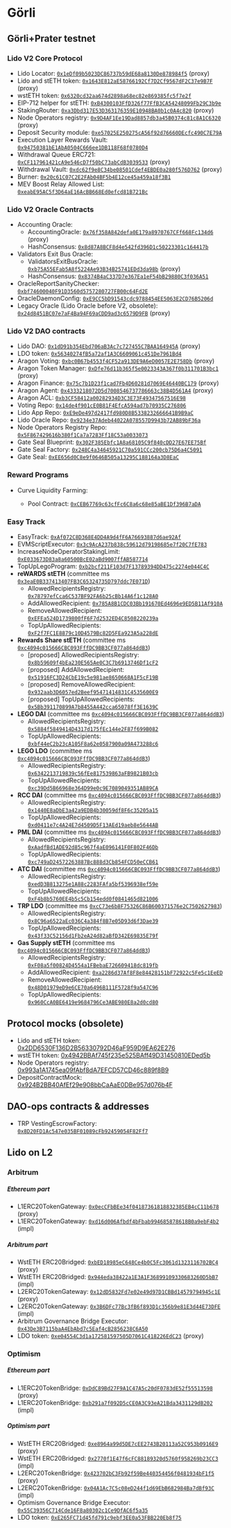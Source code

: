 # Görli

## Görli+Prater testnet

### Lido V2 Core Protocol

- Lido Locator: [`0x1eDf09b5023DC86737b59dE68a8130De878984f5`](https://goerli.etherscan.io/address/0x1eDf09b5023DC86737b59dE68a8130De878984f5) (proxy)
- Lido and stETH token: [`0x1643E812aE58766192Cf7D2Cf9567dF2C37e9B7F`](https://goerli.etherscan.io/address/0x1643E812aE58766192Cf7D2Cf9567dF2C37e9B7F) (proxy)
- wstETH token: [`0x6320cd32aa674d2898a68ec82e869385fc5f7e2f`](https://goerli.etherscan.io/address/0x6320cd32aa674d2898a68ec82e869385fc5f7e2f)
- EIP-712 helper for stETH: [`0xB4300103FfD326f77FfB3CA54248099Fb29C3b9e`](https://goerli.etherscan.io/address/0xB4300103FfD326f77FfB3CA54248099Fb29C3b9e)
- StakingRouter: [`0xa3Dbd317E53D363176359E10948BA0b1c0A4c820`](https://goerli.etherscan.io/address/0xa3Dbd317E53D363176359E10948BA0b1c0A4c820) (proxy)
- Node Operators registry: [`0x9D4AF1Ee19Dad8857db3a45B0374c81c8A1C6320`](https://goerli.etherscan.io/address/0x9D4AF1Ee19Dad8857db3a45B0374c81c8A1C6320) (proxy)
- Deposit Security module: [`0xe57025E250275cA56f92d76660DEcfc490C7E79A`](https://goerli.etherscan.io/address/0xe57025E250275cA56f92d76660DEcfc490C7E79A)
- Execution Layer Rewards Vault: [`0x94750381bE1AbA0504C666ee1DB118F68f0780D4`](https://goerli.etherscan.io/address/0x94750381bE1AbA0504C666ee1DB118F68f0780D4)
- Withdrawal Queue ERC721: [`0xCF117961421cA9e546cD7f50bC73abCdB3039533`](https://goerli.etherscan.io/address/0xCF117961421cA9e546cD7f50bC73abCdB3039533) (proxy)
- Withdrawal Vault: [`0xdc62f9e8C34be08501Cdef4EBDE0a280f576D762`](https://goerli.etherscan.io/address/0xdc62f9e8C34be08501Cdef4EBDE0a280f576D762) (proxy)
- Burner: [`0x20c61C07C2E2FAb04BF5b4E12ce45a459a18f3B1`](https://goerli.etherscan.io/address/0x20c61C07C2E2FAb04BF5b4E12ce45a459a18f3B1)
- MEV Boost Relay Allowed List: [`0xeabE95AC5f3D64aE16AcBB668Ed0efcd81B721Bc`](https://goerli.etherscan.io/address/0xeabe95ac5f3d64ae16acbb668ed0efcd81b721bc)

### Lido V2 Oracle Contracts

- Accounting Oracle:
    - AccountingOracle: [`0x76f358A842defa0E179a8970767CFf668Fc134d6`](https://goerli.etherscan.io/address/0x76f358A842defa0E179a8970767CFf668Fc134d6) (proxy)
    - HashConsensus: [`0x8d87A8BCF8d4e542fd396D1c50223301c164417b`](https://goerli.etherscan.io/address/0x8d87A8BCF8d4e542fd396D1c50223301c164417b)
- Validators Exit Bus Oracle:
    - ValidatorsExitBusOracle: [`0xb75A55EFab5A8f5224Ae93B34B25741EDd3da98b`](https://goerli.etherscan.io/address/0xb75A55EFab5A8f5224Ae93B34B25741EDd3da98b) (proxy)
    - HashConsensus: [`0x8374B4aC337D7e367Ea1eF54bB29880C3f036A51`](https://goerli.etherscan.io/address/0x8374B4aC337D7e367Ea1eF54bB29880C3f036A51)
- OracleReportSanityChecker: [`0xbf74600040F91D3560d5757280727FB00c64Fd2E`](https://goerli.etherscan.io/address/0xbf74600040F91D3560d5757280727FB00c64Fd2E)
- OracleDaemonConfig: [`0xE9CC5bD91543cdc9788454EE5063E2CD76B5206d`](https://goerli.etherscan.io/address/0xE9CC5bD91543cdc9788454EE5063E2CD76B5206d)
- Legacy Oracle (Lido Oracle before V2, obsolete): [`0x24d8451BC07e7aF4Ba94F69aCDD9ad3c6579D9FB`](https://goerli.etherscan.io/address/0x24d8451BC07e7aF4Ba94F69aCDD9ad3c6579D9FB) (proxy)

### Lido V2 DAO contracts

- Lido DAO: [`0x1dD91b354Ebd706aB3Ac7c727455C7BAA164945A`](https://goerli.etherscan.io/address/0x1dD91b354Ebd706aB3Ac7c727455C7BAA164945A) (proxy)
- LDO token: [`0x56340274fB5a72af1A3C6609061c451De7961Bd4`](https://goerli.etherscan.io/address/0x56340274fB5a72af1A3C6609061c451De7961Bd4)
- Aragon Voting: [`0xbc0B67b4553f4CF52a913DE9A6eD0057E2E758Db`](https://goerli.etherscan.io/address/0xbc0B67b4553f4CF52a913DE9A6eD0057E2E758Db) (proxy)
- Aragon Token Manager: [`0xDfe76d11b365f5e0023343A367f0b311701B3bc1`](https://goerli.etherscan.io/address/0xDfe76d11b365f5e0023343A367f0b311701B3bc1) (proxy)
- Aragon Finance: [`0x75c7b1D23f1cad7Fb4D60281d7069E46440BC179`](https://goerli.etherscan.io/address/0x75c7b1D23f1cad7Fb4D60281d7069E46440BC179) (proxy)
- Aragon Agent: [`0x4333218072D5d7008546737786663c38B4D561A4`](https://goerli.etherscan.io/address/0x4333218072D5d7008546737786663c38B4D561A4) (proxy)
- Aragon ACL: [`0xb3CF58412a00282934D3C3E73F49347567516E98`](https://goerli.etherscan.io/address/0xb3CF58412a00282934D3C3E73F49347567516E98)
- Voting Repo: [`0x14de4f901cE0B81F4EfcA594ad7b70935C276806`](https://goerli.etherscan.io/address/0x14de4f901cE0B81F4EfcA594ad7b70935C276806)
- Lido App Repo: [`0xE9eDe497d2417fd980D8B5338232666641B9B9aC`](https://goerli.etherscan.io/address/0xE9eDe497d2417fd980D8B5338232666641B9B9aC)
- Lido Oracle Repo: [`0x9234e37Adeb44022A078557D9943b72AB89bF36a`](https://goerli.etherscan.io/address/0x9234e37Adeb44022A078557D9943b72AB89bF36a)
- Node Operators Registry Repo: [`0x5F867429616b380f1Ca7a7283Ff18C53a0033073`](https://goerli.etherscan.io/address/0x5F867429616b380f1Ca7a7283Ff18C53a0033073)
- Gate Seal Blueprint: [`0x302F385Ebfc1A8a68105C9f840cDD27E67EE75Bf`](https://goerli.etherscan.io/address/0x302F385Ebfc1A8a68105C9f840cDD27E67EE75Bf)
- Gate Seal Factory: [`0x248C4a34645921C70a591CCc200cb75D6a4C5091`](https://goerli.etherscan.io/address/0x248C4a34645921C70a591CCc200cb75D6a4C5091)
- Gate Seal: [`0xEE656d0C8e9f0646B505a13295C188164a3D8EaC`](https://goerli.etherscan.io/address/0xEE656d0C8e9f0646B505a13295C188164a3D8EaC)

### Reward Programs

- Curve Liquidity Farming:

  - Pool Contract: [`0xCEB67769c63cfFc6C8a6c68e85aBE1Df396B7aDA`](https://goerli.etherscan.io/address/0xCEB67769c63cfFc6C8a6c68e85aBE1Df396B7aDA)

### Easy Track

- EasyTrack: [`0xAf072C8D368E4DD4A9d4fF6A76693887d6ae92Af`](https://goerli.etherscan.io/address/0xAf072C8D368E4DD4A9d4fF6A76693887d6ae92Af)
- EVMScriptExecutor: [`0x3c9AcA237b838c59612d79198685e7f20C7fE783`](https://goerli.etherscan.io/address/0x3c9AcA237b838c59612d79198685e7f20C7fE783)
- IncreaseNodeOperatorStakingLimit: [`0xE033673D83a8a60500BcE02aBd9007ffAB587714`](https://goerli.etherscan.io/address/0xE033673D83a8a60500BcE02aBd9007ffAB587714)
- TopUpLegoProgram: [`0xb2bcf211F103d7F13789394DD475c2274e044C4C`](https://goerli.etherscan.io/address/0xb2bcf211F103d7F13789394DD475c2274e044C4C)
- **reWARDS stETH** (committee ms [`0x3eaE0B337413407FB3C65324735D797ddc7E071D`](https://goerli.etherscan.io/address/0x3eaE0B337413407FB3C65324735D797ddc7E071D))
  - AllowedRecipientsRegistry: [`0x78797efCca6C537BF92FA6b25cBb14A6f1c128A0`](https://goerli.etherscan.io/address/0x78797efCca6C537BF92FA6b25cBb14A6f1c128A0)
  - AddAllowedRecipient: [`0x785A8B1CDC03Bb191670Ed4696e9ED5B11Af910A`](https://goerli.etherscan.io/address/0x785A8B1CDC03Bb191670Ed4696e9ED5B11Af910A)
  - RemoveAllowedRecipient: [`0xEFEa524D1739800fF6F7d2532ED4C8508220239a`](https://goerli.etherscan.io/address/0xEFEa524D1739800fF6F7d2532ED4C8508220239a)
  - TopUpAllowedRecipients: [`0xF2f7FC1E8879c10D4579Bc82D5FEa923A5a228dE`](https://goerli.etherscan.io/address/0xF2f7FC1E8879c10D4579Bc82D5FEa923A5a228dE)
- **Rewards Share stETH** (committee ms [`0xc4094c015666CBC093FffDC9BB3CF077a864ddB3`](https://app.safe.global/gor:0xc4094c015666CBC093FffDC9BB3CF077a864ddB3/home))
  - [proposed] AllowedRecipientsRegistry: [`0x8b59609f4bEa230E565Ae0C3C7b6913746Df1cF2`](https://goerli.etherscan.io/address/0x8b59609f4bEa230E565Ae0C3C7b6913746Df1cF2)
  - [proposed] AddAllowedRecipient: [`0x51916FC3D24CbE19c5e981ae8650668A1F5cF19B`](https://goerli.etherscan.io/address/0x51916FC3D24CbE19c5e981ae8650668A1F5cF19B)
  - [proposed] RemoveAllowedRecipient: [`0x932aab3D6057ed2Beef95471414831C4535600E9`](https://goerli.etherscan.io/address/0x932aab3D6057ed2Beef95471414831C4535600E9)
  - [proposed] TopUpAllowedRecipients: [`0x5Bb391170899A7b8455A442cca65078ff3E1639C`](https://goerli.etherscan.io/address/0x5Bb391170899A7b8455A442cca65078ff3E1639C)
- **LEGO DAI** (committee ms [`0xc4094c015666CBC093FffDC9BB3CF077a864ddB3`](https://app.safe.global/gor:0xc4094c015666CBC093FffDC9BB3CF077a864ddB3/home))
  - AllowedRecipientsRegistry: [`0x5884f5849414D4317d175fEc144e2F87f699B082`](https://goerli.etherscan.io/address/0x5884f5849414D4317d175fEc144e2F87f699B082)
  - TopUpAllowedRecipients: [`0xbf44eC2b23cA105F8a62e0587900a09A473288c6`](https://goerli.etherscan.io/address/0xbf44eC2b23cA105F8a62e0587900a09A473288c6)
- **LEGO LDO** (committee ms [`0xc4094c015666CBC093FffDC9BB3CF077a864ddB3`](https://app.safe.global/gor:0xc4094c015666CBC093FffDC9BB3CF077a864ddB3/home))
  - AllowedRecipientsRegistry: [`0x6342213719839c56fEe817539863aFB9821B03cb`](https://goerli.etherscan.io/address/0x6342213719839c56fEe817539863aFB9821B03cb)
  - TopUpAllowedRecipients: [`0xc39Dd5B66968e364D99e0c9E7089049351AB89CA`](https://goerli.etherscan.io/address/0xc39Dd5B66968e364D99e0c9E7089049351AB89CA)
- **RCC DAI** (committee ms [`0xc4094c015666CBC093FffDC9BB3CF077a864ddB3`](https://app.safe.global/gor:0xc4094c015666CBC093FffDC9BB3CF077a864ddB3/home))
  - AllowedRecipientsRegistry: [`0x1440E8aDbE3a42a9EDB4b30059df8F6c35205a15`](https://goerli.etherscan.io/address/0x1440E8aDbE3a42a9EDB4b30059df8F6c35205a15)
  - TopUpAllowedRecipients: [`0xd0411e7c4A24E7d4509D5F13AEd19aeb8e5644AB`](https://goerli.etherscan.io/address/0xd0411e7c4A24E7d4509D5F13AEd19aeb8e5644AB)
- **PML DAI** (committee ms [`0xc4094c015666CBC093FffDC9BB3CF077a864ddB3`](https://app.safe.global/gor:0xc4094c015666CBC093FffDC9BB3CF077a864ddB3/home))
  - AllowedRecipientsRegistry: [`0xAadfBd1ADE92d85c967f4aE096141F0F802F46Db`](https://goerli.etherscan.io/address/0xAadfBd1ADE92d85c967f4aE096141F0F802F46Db)
  - TopUpAllowedRecipients: [`0xc749aD24572263887Bc888d3Cb854FCD50eCCB61`](https://goerli.etherscan.io/address/0xc749aD24572263887Bc888d3Cb854FCD50eCCB61)
- **ATC DAI** (committee ms [`0xc4094c015666CBC093FffDC9BB3CF077a864ddB3`](https://app.safe.global/gor:0xc4094c015666CBC093FffDC9BB3CF077a864ddB3/home))
  - AllowedRecipientsRegistry: [`0xedD3B813275e1A88c2283FAfa5bf5396938ef59e`](https://goerli.etherscan.io/address/0xedD3B813275e1A88c2283FAfa5bf5396938ef59e)
  - TopUpAllowedRecipients: [`0xF4b8b5760EE4b5c5Cb154edd0f0841465d821006`](https://goerli.etherscan.io/address/0xF4b8b5760EE4b5c5Cb154edd0f0841465d821006)
- **TRP LDO** (committee ms [`0xcC73e6b8F75326C86B600371576e2C7502627983`](https://app.safe.global/gor:0xcC73e6b8F75326C86B600371576e2C7502627983/home))
  - AllowedRecipientsRegistry: [`0x8C96a6522aEc036C4a384f8B7e05D93d6f3Dae39`](https://goerli.etherscan.io/address/0x8C96a6522aEc036C4a384f8B7e05D93d6f3Dae39)
  - TopUpAllowedRecipients: [`0x43f33C52156d1Fb2eA24d82aBfD342E69835E79f`](https://goerli.etherscan.io/address/0x43f33C52156d1Fb2eA24d82aBfD342E69835E79f)
- **Gas Supply stETH** (committee ms [`0xc4094c015666CBC093FffDC9BB3CF077a864ddB3`](https://app.safe.global/gor:0xc4094c015666CBC093FffDC9BB3CF077a864ddB3/home))
  - AllowedRecipientsRegistry: [`0xF08a5f00824D4554a1FBebaE726609418dc819fb`](https://goerli.etherscan.io/address/0xF08a5f00824D4554a1FBebaE726609418dc819fb)
  - AddAllowedRecipient: [`0xa2286d37Af8F8e84428151bF72922c5Fe5c1EeED`](https://goerli.etherscan.io/address/0xa2286d37Af8F8e84428151bF72922c5Fe5c1EeED)
  - RemoveAllowedRecipient: [`0x48D01979eD9e6CE70a6496B111F5728f9a547C96`](https://goerli.etherscan.io/address/0x48D01979eD9e6CE70a6496B111F5728f9a547C96)
  - TopUpAllowedRecipients: [`0x960CcA0BE6419e9684796Ce3ABE980E8a2d0cd80`](https://goerli.etherscan.io/address/0x960CcA0BE6419e9684796Ce3ABE980E8a2d0cd80)

## Protocol mocks (obsolete)

- Lido and stETH token: [0x2DD6530F136D2B56330792D46aF959D9EA62E276](https://goerli.etherscan.io/address/0x2DD6530F136D2B56330792D46aF959D9EA62E276)
- wstETH token: [0x4942BBAf745f235e525BAff49D31450810EDed5b](https://goerli.etherscan.io/address/0x4942BBAf745f235e525BAff49D31450810EDed5b)
- Node Operators registry: [0x993a1A1745ea09fAbf8dA7EFCD57CD46c889f8B9](https://goerli.etherscan.io/address/0x993a1A1745ea09fAbf8dA7EFCD57CD46c889f8B9)
- DepositContractMock: [0x924B2BB40AfEf29e908bbCaAaE0DBe957d076b4F](https://goerli.etherscan.io/address/0x924B2BB40AfEf29e908bbCaAaE0DBe957d076b4F)

## DAO-ops contracts & addresses
- TRP VestingEscrowFactory: [`0x8D20FD1Ac547e035BF01089cFb92459054F82Ff7`](https://goerli.etherscan.io/address/0x8D20FD1Ac547e035BF01089cFb92459054F82Ff7)

## Lido on L2

### Arbitrum

##### Ethereum part

- L1ERC20TokenGateway: [`0x0ecCFbBEe34f04187361818832385EB4cC11b678`](https://goerli.etherscan.io/address/0x0ecCFbBEe34f04187361818832385EB4cC11b678) (proxy)
- L1ERC20TokenGateway: [`0xd16d006Afbdf4bFbab994685878618B0a9ebF4b2`](https://goerli.etherscan.io/address/0xd16d006Afbdf4bFbab994685878618B0a9ebF4b2) (impl)

##### Arbitrum part

- WstETH ERC20Bridged: [`0xbED18985eC648Ce4b0C5Fc3061d1323116702BC4`](https://goerli.arbiscan.io/address/0xbED18985eC648Ce4b0C5Fc3061d1323116702BC4) (proxy)
- WstETH ERC20Bridged: [`0x944eda38422a1E3A1F36899109330683260D5bB7`](https://goerli.arbiscan.io/address/0x944eda38422a1E3A1F36899109330683260D5bB7) (impl)
- L2ERC20TokenGateway: [`0x12dD5832Fd7e02e49d97D1CBBd14579794945c1E`](https://goerli.arbiscan.io/address/0x12dD5832Fd7e02e49d97D1CBBd14579794945c1E) (proxy)
- L2ERC20TokenGateway: [`0x3B6DFc77Bc3fB6f893D1c356b9e81E3d44E73DFE`](https://goerli.arbiscan.io/address/0x3B6DFc77Bc3fB6f893D1c356b9e81E3d44E73DFE) (impl)
- Arbitrum Governance Bridge Executor: [`0x43De3B7115baA4EbAbd7c5Eaf4cB2856238C6A50`](https://goerli.arbiscan.io/address/0x43De3B7115baA4EbAbd7c5Eaf4cB2856238C6A50)
- LDO token: [`0xe04554C3d1a172581597505D7061C418226EdC23`](https://goerli.arbiscan.io/address/0xe04554C3d1a172581597505D7061C418226EdC23) (proxy)


### Optimism

##### Ethereum part

- L1ERC20TokenBridge: [`0xDdC89Bd27F9A1C47A5c20dF0783dE52f55513598`](https://goerli.etherscan.io/address/0xDdC89Bd27F9A1C47A5c20dF0783dE52f55513598) (proxy)
- L1ERC20TokenBridge: [`0xb291a7f092D5cCE0A3C93eA21Bda3431129dB202`](https://goerli.etherscan.io/address/0xb291a7f092D5cCE0A3C93eA21Bda3431129dB202) (impl)

##### Optimism part

- WstETH ERC20Bridged: [`0xe8964a99d5DE7cEE2743B20113a52C953b0916E9`](https://goerli-optimism.etherscan.io/address/0xe8964a99d5DE7cEE2743B20113a52C953b0916E9) (proxy)
- WstETH ERC20Bridged: [`0x2770f1E47f6cFC88189320d5760f958269b23CC3`](https://goerli-optimism.etherscan.io/address/0x2770f1E47f6cFC88189320d5760f958269b23CC3) (impl)
- L2ERC20TokenBridge: [`0x423702bC3Fb92f59Be440354456f0481934bF1f5`](https://goerli-optimism.etherscan.io/address/0x423702bC3Fb92f59Be440354456f0481934bF1f5) (proxy)
- L2ERC20TokenBridge: [`0x04A1Ac7C5c08eD244f1d69EbB682984Ba7dBf93C`](https://goerli-optimism.etherscan.io/address/0x04A1Ac7C5c08eD244f1d69EbB682984Ba7dBf93C) (impl)
- Optimism Governance Bridge Executor: [`0x55C39356C714Cde16F8a80302c1Ce9DfAC6f5a35`](https://goerli-optimism.etherscan.io/address/0x55C39356C714Cde16F8a80302c1Ce9DfAC6f5a35)
- LDO token: [`0xE265FC71d45fd791c9ebf3EE0a53FBB220Eb8f75`](https://goerli-optimism.etherscan.io/address/0xE265FC71d45fd791c9ebf3EE0a53FBB220Eb8f75)